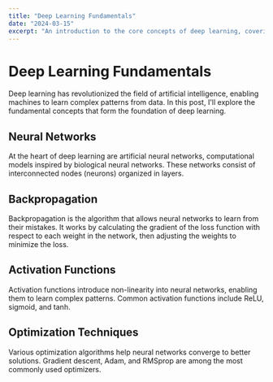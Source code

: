 ```yaml
---
title: "Deep Learning Fundamentals"
date: "2024-03-15"
excerpt: "An introduction to the core concepts of deep learning, covering neural networks, backpropagation, and optimization techniques."
---
```


# Deep Learning Fundamentals

Deep learning has revolutionized the field of artificial intelligence, enabling machines to learn complex patterns from data. In this post, I'll explore the fundamental concepts that form the foundation of deep learning.

## Neural Networks

At the heart of deep learning are artificial neural networks, computational models inspired by biological neural networks. These networks consist of interconnected nodes (neurons) organized in layers.

## Backpropagation

Backpropagation is the algorithm that allows neural networks to learn from their mistakes. It works by calculating the gradient of the loss function with respect to each weight in the network, then adjusting the weights to minimize the loss.

## Activation Functions

Activation functions introduce non-linearity into neural networks, enabling them to learn complex patterns. Common activation functions include ReLU, sigmoid, and tanh.

## Optimization Techniques

Various optimization algorithms help neural networks converge to better solutions. Gradient descent, Adam, and RMSprop are among the most commonly used optimizers.
